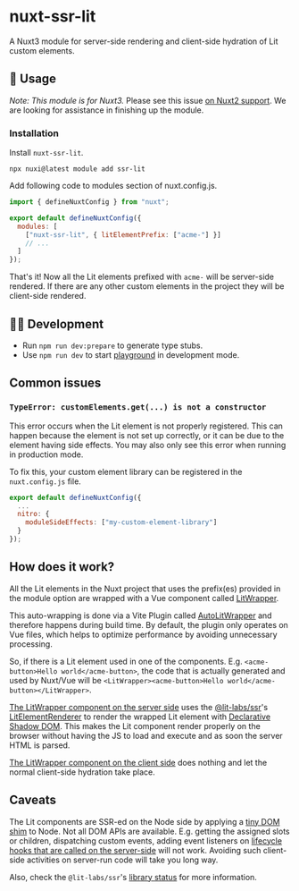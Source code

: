 # nuxt-ssr-lit

A Nuxt3 module for server-side rendering and client-side hydration of Lit custom elements.

## 🚀 Usage

_Note: This module is for Nuxt3._ Please see this issue [on Nuxt2 support](https://github.com/prashantpalikhe/nuxt-ssr-lit/issues/9). We are looking for assistance in finishing up the module.

### Installation

Install `nuxt-ssr-lit`.

```shell
npx nuxi@latest module add ssr-lit
```

Add following code to modules section of nuxt.config.js.

```js
import { defineNuxtConfig } from "nuxt";

export default defineNuxtConfig({
  modules: [
    ["nuxt-ssr-lit", { litElementPrefix: ["acme-"] }]
    // ...
  ]
});
```

That's it! Now all the Lit elements prefixed with `acme-` will be server-side rendered. If there are any other custom elements in the project they will be client-side rendered.

## 👨‍💻 Development

- Run `npm run dev:prepare` to generate type stubs.
- Use `npm run dev` to start [playground](./playground) in development mode.

## Common issues

### `TypeError: customElements.get(...) is not a constructor`

This error occurs when the Lit element is not properly registered. This can happen because the element is not set up correctly, or it can be due to the element having side effects. You may also only see this error when running in production mode.

To fix this, your custom element library can be registered in the `nuxt.config.js` file.

```js
export default defineNuxtConfig({
  ...
  nitro: {
    moduleSideEffects: ["my-custom-element-library"]
  }
});
```

## How does it work?

All the Lit elements in the Nuxt project that uses the prefix(es) provided in the module option are wrapped with a Vue component called [LitWrapper](./src/runtime/components/LitWrapper.vue).

This auto-wrapping is done via a Vite Plugin called [AutoLitWrapper](./src/runtime/plugins/autoLitWrapper.ts) and therefore happens during build time. By default, the plugin only operates on Vue files, which helps to optimize performance by avoiding unnecessary processing.

So, if there is a Lit element used in one of the components. E.g. `<acme-button>Hello world</acme-button>`, the code that is actually generated and used by Nuxt/Vue will be `<LitWrapper><acme-button>Hello world</acme-button></LitWrapper>`.

[The LitWrapper component on the server side](./src/runtime/components/LitWrapperServer.ts) uses the [@lit-labs/ssr](https://www.npmjs.com/package/@lit-labs/ssr)'s [LitElementRenderer](https://github.com/lit/lit/blob/main/packages/labs/ssr/src/lib/lit-element-renderer.ts) to render the wrapped Lit element with [Declarative Shadow DOM](https://web.dev/declarative-shadow-dom/). This makes the Lit component render properly on the browser without having the JS to load and execute and as soon the server HTML is parsed.

[The LitWrapper component on the client side](./src/runtime/components/LitWrapperClient.ts) does nothing and let the normal client-side hydration take place.

## Caveats

The Lit components are SSR-ed on the Node side by applying a [tiny DOM shim](https://lit.dev/docs/ssr/dom-emulation/) to Node. Not all DOM APIs are available. E.g. getting the assigned slots or children, dispatching custom events, adding event listeners on [lifecycle hooks that are called on the server-side](https://lit.dev/docs/ssr/authoring/#standard-custom-element-and-litelement) will not work. Avoiding such client-side activities on server-run code will take you long way.

Also, check the `@lit-labs/ssr`'s [library status](https://lit.dev/docs/ssr/overview/#library-status) for more information.
